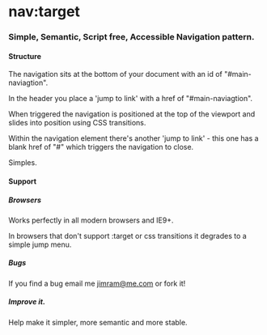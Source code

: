 # nav:target

### Simple, Semantic, Script free, Accessible Navigation pattern.


#### Structure

The navigation sits at the bottom of your document with an id of "#main-naviagtion". 

In the header you place a 'jump to link' with a href of "#main-naviagtion".

When triggered the navigation is positioned at the top of the viewport and slides into position using CSS transitions.

Within the navigation element there's another 'jump to link' - this one has a blank href of "#" which triggers the navigation to close.

Simples.


#### Support

##### Browsers
Works perfectly in all modern browsers and IE9+.

In browsers that don't support :target or css transitions it degrades to a simple jump menu.

##### Bugs

If you find a bug email me jimram@me.com or fork it!

##### Improve it.

Help make it simpler, more semantic and more stable.